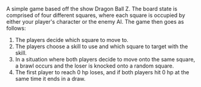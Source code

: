 A simple game based off the show Dragon Ball Z. The board state is comprised of four different squares, where each square is occupied by either your player's character or the 
enemy AI. The game then goes as follows:

1. The players decide which square to move to.
2. The players choose a skill to use and which square to target with the skill.
3. In a situation where both players decide to move onto the same square, a brawl occurs and the loser is knocked onto a random square.
4. The first player to reach 0 hp loses, and if both players hit 0 hp at the same time it ends in a draw.
